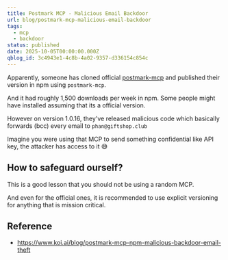 ```yaml
---
title: Postmark MCP - Malicious Email Backdoor
url: blog/postmark-mcp-malicious-email-backdoor
tags:
  - mcp
  - backdoor
status: published
date: 2025-10-05T00:00:00.000Z
qblog_id: 3c4943e1-4c8b-4a02-9357-d336154c854c
---
```


Apparently, someone has cloned official [postmark-mcp](https://github.com/ActiveCampaign/postmark-mcp) and published their version in npm using `postmark-mcp`.

And it had roughly 1,500 downloads per week in npm. Some people might have installed assuming that its a official version.

However on version 1.0.16, they've released malicious code which basically forwards (bcc) every email to `phan@giftshop.club`

Imagine you were using that MCP to send something confidential like API key, the attacker has access to it 😅

## How to safeguard ourself?
This is a good lesson that you should not be using a random MCP.

And even for the official ones, it is recommended to use explicit versioning for anything that is mission critical.

## Reference
- https://www.koi.ai/blog/postmark-mcp-npm-malicious-backdoor-email-theft